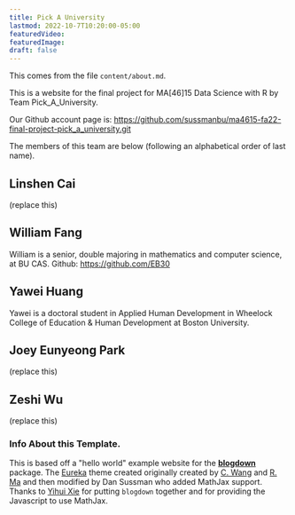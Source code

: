 ```yaml
---
title: Pick A University
lastmod: 2022-10-7T10:20:00-05:00
featuredVideo:
featuredImage:
draft: false
---
```


This comes from the file `content/about.md`.

This is a website for the final project for MA[46]15 Data Science with R by Team Pick_A_University.

Our Github account page is: https://github.com/sussmanbu/ma4615-fa22-final-project-pick_a_university.git

The members of this team are below (following an alphabetical order of last name).

## Linshen Cai

(replace this)

## William Fang

William is a senior, double majoring in mathematics and computer science, at BU CAS. 
Github: https://github.com/EB30

## Yawei Huang

Yawei is a doctoral student in Applied Human Development in Wheelock College of Education & Human Development at Boston University.

## Joey Eunyeong Park

(replace this)

## Zeshi Wu

(replace this)


<!-- Please leave in the information below -->

### Info About this Template.

This is based off a "hello world" example website for the [**blogdown**](https://github.com/rstudio/blogdown) package. The [Eureka](https://www.wangchucheng.com/en/docs/eureka/) theme created originally created by  [C. Wang](https://www.wangchucheng.com/zh/) and [R. Ma](https://www.ruiqima.com/zh/) and then modified by Dan Sussman who added MathJax support. Thanks to [Yihui Xie](https://github.com/yihui/) for putting `blogdown` together and for providing the Javascript to use MathJax.
